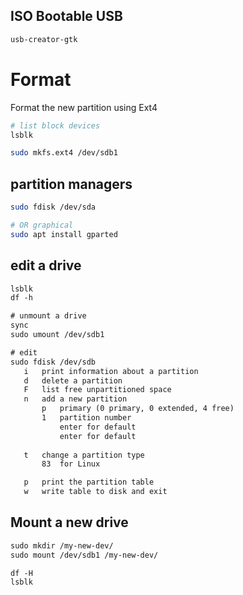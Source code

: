 ## ISO Bootable USB
```txt
usb-creator-gtk
```


# Format
Format the new partition using Ext4
```bash
# list block devices
lsblk

sudo mkfs.ext4 /dev/sdb1
```


## partition managers
```bash
sudo fdisk /dev/sda

# OR graphical
sudo apt install gparted
```


## edit a drive
```txt
lsblk
df -h

# unmount a drive
sync
sudo umount /dev/sdb1

# edit
sudo fdisk /dev/sdb
   i   print information about a partition
   d   delete a partition
   F   list free unpartitioned space
   n   add a new partition
       p   primary (0 primary, 0 extended, 4 free)
       1   partition number
           enter for default
           enter for default
           
   t   change a partition type
       83  for Linux

   p   print the partition table
   w   write table to disk and exit
```


## Mount a new drive
```txt
sudo mkdir /my-new-dev/
sudo mount /dev/sdb1 /my-new-dev/

df -H
lsblk
```
